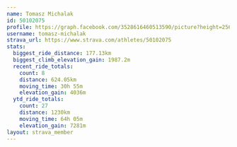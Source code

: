 ```yaml
---
name: Tomasz Michalak
id: 50102075
profile: https://graph.facebook.com/3528616460513590/picture?height=256&width=256
username: tomasz-michalak
strava_url: https://www.strava.com/athletes/50102075
stats:
  biggest_ride_distance: 177.13km
  biggest_climb_elevation_gain: 1987.2m
  recent_ride_totals:
    count: 8
    distance: 624.05km
    moving_time: 30h 55m
    elevation_gain: 4036m
  ytd_ride_totals:
    count: 27
    distance: 1230km
    moving_time: 64h 05m
    elevation_gain: 7281m
layout: strava_member
--- 
```

